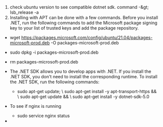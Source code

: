 1. check ubuntu version to see compatible dotnet sdk. command -\&gt; lsb\_release -a
2. Installing with APT can be done with a few commands. Before you install .NET, run the following commands to add the Microsoft package signing key to your list of trusted keys and add the package repository.

  - wget https://packages.microsoft.com/config/ubuntu/21.04/packages-microsoft-prod.deb -O packages-microsoft-prod.deb
  - sudo dpkg -i packages-microsoft-prod.deb
  - rm packages-microsoft-prod.deb
- The .NET SDK allows you to develop apps with .NET. If you install the .NET SDK, you don&#39;t need to install the corresponding runtime. To install the .NET SDK, run the following commands:

  - sudo apt-get update; \ sudo apt-get install -y apt-transport-https &amp;&amp; \ sudo apt-get update &amp;&amp; \ sudo apt-get install -y dotnet-sdk-5.0
- To see if nginx is running
  - sudo service nginx status
-